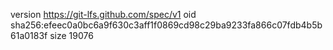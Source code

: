 version https://git-lfs.github.com/spec/v1
oid sha256:efeec0a0bc6a9f630c3aff1f0869cd98c29ba9233fa866c07fdb4b5b61a0183f
size 19076

